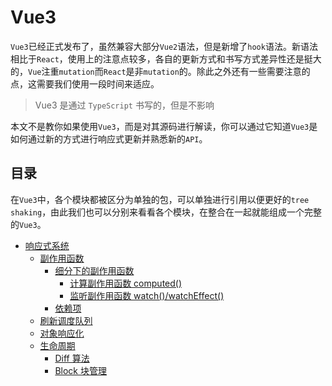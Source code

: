 # Vue3

`Vue3`已经正式发布了，虽然兼容大部分`Vue2`语法，但是新增了`hook`语法。新语法相比于`React`，使用上的注意点较多，各自的更新方式和书写方式差异性还是挺大的，`Vue`注重`mutation`而`React`是非`mutation`的。除此之外还有一些需要注意的点，这需要我们使用一段时间来适应。

> Vue3 是通过 `TypeScript` 书写的，但是不影响

本文不是教你如果使用`Vue3`，而是对其源码进行解读，你可以通过它知道`Vue3`是如何通过新的方式进行响应式更新并熟悉新的`API`。

## 目录

在`Vue3`中，各个模块都被区分为单独的包，可以单独进行引用以便更好的`tree shaking`，由此我们也可以分别来看看各个模块，在整合在一起就能组成一个完整的`Vue3`。

- [响应式系统](<./Reactivity(响应式系统)/README.md>)
  - [副作用函数](<./Reactivity(响应式系统)/effect(副作用函数)/README.md>)
    - [细分下的副作用函数](<./Reactivity(响应式系统)/effect(副作用函数)/specialEffect(特殊副作用函数)/README.md>)
      - [计算副作用函数 computed()](<./Reactivity(响应式系统)/effect(副作用函数)/specialEffect(特殊副作用函数)/computed/README.md>)
      - [监听副作用函数 watch()/watchEffect()](<./Reactivity(响应式系统)/effect(副作用函数)/specialEffect(特殊副作用函数)/watch/README.md>)
    - [依赖项](<./Reactivity(响应式系统)/effect(副作用函数)/dep(依赖项)/README.md>)
  - [刷新调度队列](<./Reactivity(响应式系统)/flush-scheduler(刷新调度队列)/README.md>)
  - [对象响应化](<./Reactivity(响应式系统)/reactive(对象响应化)/README.md>)
  - [生命周期](<./LifeCycle(生命周期)/README.md>)
    - [Diff 算法](<./LifeCycle(生命周期)/Diff更新算法/README.md>)
    - [Block 块管理](<./LifeCycle(生命周期)/Block块管理/README.md>)
